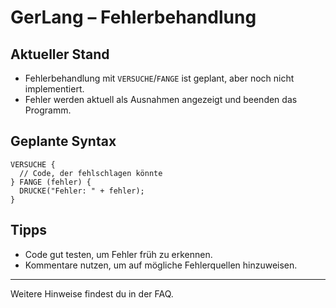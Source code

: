 # GerLang – Fehlerbehandlung

## Aktueller Stand
- Fehlerbehandlung mit `VERSUCHE`/`FANGE` ist geplant, aber noch nicht implementiert.
- Fehler werden aktuell als Ausnahmen angezeigt und beenden das Programm.

## Geplante Syntax
```gerlang
VERSUCHE {
  // Code, der fehlschlagen könnte
} FANGE (fehler) {
  DRUCKE("Fehler: " + fehler);
}
```

## Tipps
- Code gut testen, um Fehler früh zu erkennen.
- Kommentare nutzen, um auf mögliche Fehlerquellen hinzuweisen.

---

Weitere Hinweise findest du in der FAQ.
